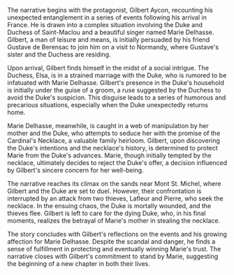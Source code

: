 The narrative begins with the protagonist, Gilbert Aycon, recounting his unexpected entanglement in a series of events following his arrival in France. He is drawn into a complex situation involving the Duke and Duchess of Saint-Maclou and a beautiful singer named Marie Delhasse. Gilbert, a man of leisure and means, is initially persuaded by his friend Gustave de Berensac to join him on a visit to Normandy, where Gustave's sister and the Duchess are residing.

Upon arrival, Gilbert finds himself in the midst of a social intrigue. The Duchess, Elsa, is in a strained marriage with the Duke, who is rumored to be infatuated with Marie Delhasse. Gilbert's presence in the Duke's household is initially under the guise of a groom, a ruse suggested by the Duchess to avoid the Duke's suspicion. This disguise leads to a series of humorous and precarious situations, especially when the Duke unexpectedly returns home.

Marie Delhasse, meanwhile, is caught in a web of manipulation by her mother and the Duke, who attempts to seduce her with the promise of the Cardinal's Necklace, a valuable family heirloom. Gilbert, upon discovering the Duke's intentions and the necklace's history, is determined to protect Marie from the Duke's advances. Marie, though initially tempted by the necklace, ultimately decides to reject the Duke's offer, a decision influenced by Gilbert's sincere concern for her well-being.

The narrative reaches its climax on the sands near Mont St. Michel, where Gilbert and the Duke are set to duel. However, their confrontation is interrupted by an attack from two thieves, Lafleur and Pierre, who seek the necklace. In the ensuing chaos, the Duke is mortally wounded, and the thieves flee. Gilbert is left to care for the dying Duke, who, in his final moments, realizes the betrayal of Marie's mother in stealing the necklace.

The story concludes with Gilbert's reflections on the events and his growing affection for Marie Delhasse. Despite the scandal and danger, he finds a sense of fulfillment in protecting and eventually winning Marie's trust. The narrative closes with Gilbert's commitment to stand by Marie, suggesting the beginning of a new chapter in both their lives.